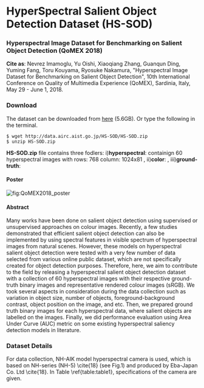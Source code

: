 # HyperSpectral Salient Object Detection Dataset (HS-SOD)

### Hyperspectral Image Dataset for Benchmarking on Salient Object Detection (QoMEX 2018) 

**Cite as**: Nevrez Imamoglu, Yu Oishi, Xiaoqiang Zhang, Guanqun Ding, Yuming Fang, Toru Kouyama, Ryosuke Nakamura, "Hyperspectral Image Dataset for Benchmarking on Salient Object Detection", 10th International Conference on Quality of Multimedia Experience (QoMEX), Sardinia, Italy, May 29 - June 1, 2018.

### Download
The dataset can be downloaded from [here](http://data.airc.aist.go.jp/HS-SOD/HS-SOD.zip) (5.6GB). 
Or type the following in the terminal.

```
$ wget http://data.airc.aist.go.jp/HS-SOD/HS-SOD.zip
$ unzip HS-SOD.zip
```

**HS-SOD.zip** file contains three fodlers: i)**hyperspectral**: containign 60 hyperspectral images with rows: 768 column: 1024x81 , ii)**color**:   , iii)**ground-truth**:

#### Poster
![fig:QoMEX2018_poster](https://github.com/gistairc/HS-SOD/blob/master/poster-QoMEX-A0size%20-%20Page%201.png "poster")  


#### Abstract
Many works have been done on salient object detection using supervised or unsupervised approaches on colour images. Recently, a few studies demonstrated that efficient salient object detection can also be implemented by using spectral features in visible spectrum of hyperspectral images from natural scenes. However, these models on hyperspectral salient object detection were tested with a very few number of data selected from various online public dataset, which are not specifically created for object detection purposes. Therefore, here, we aim to contribute to the field by releasing a hyperspectral salient object detection dataset with a collection of 60 hyperspectral images with their respective ground-truth binary images and representative rendered colour images (sRGB). We took several aspects in consideration during the data collection such as variation in object size, number of objects, foreground-background contrast, object position on the image, and etc. Then, we prepared ground truth binary images for each hyperspectral data, where salient objects are labelled on the images. Finally, we did performance evaluation using Area Under Curve (AUC) metric on some existing hyperspectral saliency detection models in literature.

### Dataset Details

For data collection, NH-AIK model hyperspectral camera is used, which is based on NH-series (NH-5) \cite{18} (see Fig.1) and produced by Eba-Japan Co. Ltd \cite{18}. In Table \ref{table:table1}, specifications of the camera are given. 



